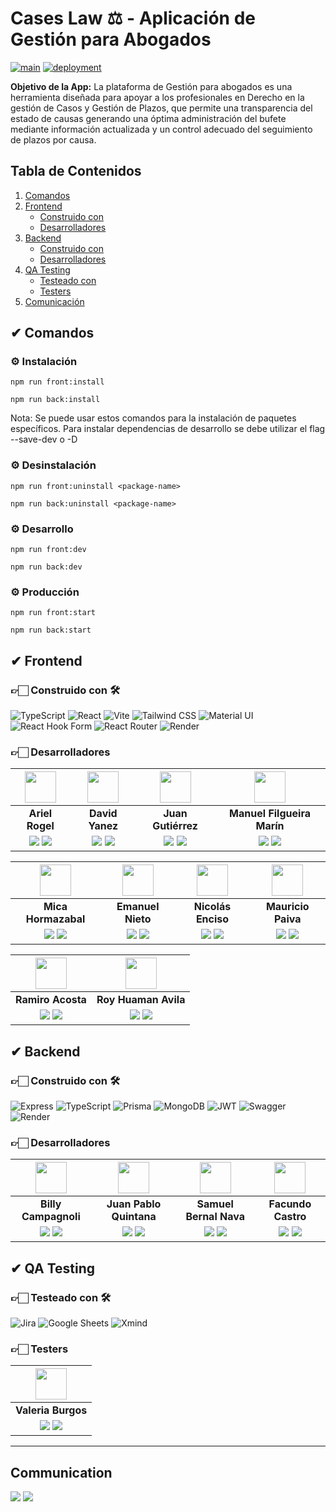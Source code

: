 # Cases Law ⚖️ - Aplicación de Gestión para Abogados

[![main](https://github.com/No-Country-simulation/s17-09-n-node-react/actions/workflows/main.yml/badge.svg?branch=back-dev)](https://github.com/No-Country-simulation/s17-09-n-node-react/actions/workflows/main.yml)
[![deployment](https://github.com/No-Country-simulation/s17-09-n-node-react/actions/workflows/deployment.yml/badge.svg)](https://github.com/No-Country-simulation/s17-09-n-node-react/actions/workflows/deployment.yml)


**Objetivo de la App:**
La plataforma de Gestión para abogados es una herramienta diseñada para apoyar a los profesionales en Derecho en la gestión de Casos y Gestión de Plazos, que permite una transparencia del estado de causas generando una óptima administración del bufete mediante información actualizada y un control adecuado del seguimiento de plazos por causa.

## Tabla de Contenidos

1. [Comandos](#-comandos)
2. [Frontend](#-frontend)
   - [Construido con](#-construido-con-%EF%B8%8F)
   - [Desarrolladores](#-desarrolladores)
3. [Backend](#-backend)
   - [Construido con](#-construido-con-%EF%B8%8F-1)
   - [Desarrolladores](#-desarrolladores-1)
4. [QA Testing](#-qa-testing)
   - [Testeado con](#-testeado-con-%EF%B8%8F)
   - [Testers](#-testers)
5. [Comunicación](#communication)

## ✔ Comandos

### ⚙ Instalación
```
npm run front:install
```
```
npm run back:install
```
Nota: Se puede usar estos comandos para la instalación de paquetes específicos. Para instalar dependencias de desarrollo se debe utilizar el flag --save-dev o -D

### ⚙ Desinstalación
```
npm run front:uninstall <package-name>
```
```
npm run back:uninstall <package-name>
```

### ⚙ Desarrollo
```
npm run front:dev
```
```
npm run back:dev
```

### ⚙ Producción
```
npm run front:start
```
```
npm run back:start
```

## ✔ Frontend

### 👉🏻 Construido con 🛠️

![TypeScript](https://img.shields.io/badge/TypeScript-blue.svg?style=for-the-badge&logo=TypeScript&logoColor=white)
![React](https://img.shields.io/badge/React-149eca?style=for-the-badge&logo=react&logoColor=fff)
![Vite](https://img.shields.io/badge/Vite-646CFF?style=for-the-badge&logo=Vite&logoColor=white)
![Tailwind CSS](https://img.shields.io/badge/Tailwind_CSS-38B2AC?style=for-the-badge&logo=tailwind-css&logoColor=white)
![Material UI](https://img.shields.io/badge/Material%20UI-007FFF?style=for-the-badge&logo=mui&logoColor=white)
![React Hook Form](https://img.shields.io/badge/React_Hook_Form-EC5990?style=for-the-badge&logo=reacthookform&logoColor=fff)
![React Router](https://img.shields.io/badge/React_Router-000?style=for-the-badge&logo=reactrouter&logoColor=fff)
![Render](https://img.shields.io/badge/Render-%23665CFF.svg?style=for-the-badge&logo=Render&logoColor=white)

### 👉🏻 Desarrolladores

|                                                                                                                           <img src="https://avatars.githubusercontent.com/u/95644790?v=4" width="50">                                                                                                                            |                                                                                                                       <img src="https://avatars.githubusercontent.com/u/56366689?v=4" width="50">                                                                                                                        |                                                                                                                       <img src="https://avatars.githubusercontent.com/u/107524509?v=4" width="50">                                                                                                                                                     |                                                                                                                       <img src="https://avatars.githubusercontent.com/u/79112241?v=4" width="50">                                                                                                                                                      | 
| :------------------------------------------------------------------------------------------------------------------------------------------------------------------------------------------------------------------------------------------------------------------------------------------------------------------------------: | :----------------------------------------------------------------------------------------------------------------------------------------------------------------------------------------------------------------------------------------------------------------------------------------------------------------------: | :----------------------------------------------------------------------------------------------------------------------------------------------------------------------------------------------------------------------------------------------------------------------------------------------------------------------------------------------------: | :----------------------------------------------------------------------------------------------------------------------------------------------------------------------------------------------------------------------------------------------------------------------------------------------------------------------------------------------------: |
|                                                                                                                                                     **Ariel Rogel**                                                                                                                                                              |                                                                                                                                                    **David Yanez**                                                                                                                                                       |                                                                                                                                                    **Juan Gutiérrez**                                                                                                                                                                                  |                                                                                                                                                    **Manuel Filgueira Marín**                                                                                                                                                                          |
| <a href="https://github.com/Aricoins"><img src="https://img.shields.io/badge/github-%23121011.svg?&style=for-the-badge&logo=github&logoColor=white"/></a> <a href=""><img src="https://img.shields.io/badge/linkedin%20-%230077B5.svg?&style=for-the-badge&logo=linkedin&logoColor=white"/></a>                                  | <a href="https://github.com/David-Yanez"><img src="https://img.shields.io/badge/github-%23121011.svg?&style=for-the-badge&logo=github&logoColor=white"/></a> <a href="https://www.linkedin.com/in/david--yanez/"><img src="https://img.shields.io/badge/linkedin%20-%230077B5.svg?&style=for-the-badge&logo=linkedin&logoColor=white"/></a>                       | <a href="https://github.com/jumagu"><img src="https://img.shields.io/badge/github-%23121011.svg?&style=for-the-badge&logo=github&logoColor=white"/></a> <a href="https://www.linkedin.com/in/jumagu/"><img src="https://img.shields.io/badge/linkedin%20-%230077B5.svg?&style=for-the-badge&logo=linkedin&logoColor=white"/></a>                       | <a href="https://github.com/mf114090"><img src="https://img.shields.io/badge/github-%23121011.svg?&style=for-the-badge&logo=github&logoColor=white"/></a> <a href=""><img src="https://img.shields.io/badge/linkedin%20-%230077B5.svg?&style=for-the-badge&logo=linkedin&logoColor=white"/></a>                                                       |

|                                                                                                                           <img src="https://avatars.githubusercontent.com/u/82126093?v=4" width="50">                                                                                                                            |                                                                                                                           <img src="https://avatars.githubusercontent.com/u/121406663?v=4" width="50">                                                                                                                                                                          |                                                                                                                           <img src="https://avatars.githubusercontent.com/u/121879206?v=4" width="50">                                                                                                                                                                          |                                                                                                                           <img src="https://avatars.githubusercontent.com/u/141073960?v=4" width="50">                                                                                                                                                                          |
| :------------------------------------------------------------------------------------------------------------------------------------------------------------------------------------------------------------------------------------------------------------------------------------------------------------------------------: | :-----------------------------------------------------------------------------------------------------------------------------------------------------------------------------------------------------------------------------------------------------------------------------------------------------------------------------------------------------------------------------: | :-----------------------------------------------------------------------------------------------------------------------------------------------------------------------------------------------------------------------------------------------------------------------------------------------------------------------------------------------------------------------------: | :-----------------------------------------------------------------------------------------------------------------------------------------------------------------------------------------------------------------------------------------------------------------------------------------------------------------------------------------------------------------------------: |
|                                                                                                                                                     **Mica Hormazabal**                                                                                                                                                          |                                                                                                                                                     **Emanuel Nieto**                                                                                                                                                                                                           |                                                                                                                                                     **Nicolás Enciso**                                                                                                                                                                                                          |                                                                                                                                                     **Mauricio Paiva**                                                                                                                                                                                                          |
| <a href="https://github.com/MicaHormazabal"><img src="https://img.shields.io/badge/github-%23121011.svg?&style=for-the-badge&logo=github&logoColor=white"/></a> <a href=""><img src="https://img.shields.io/badge/linkedin%20-%230077B5.svg?&style=for-the-badge&logo=linkedin&logoColor=white"/></a>                            | <a href="https://github.com/negrura14"><img src="https://img.shields.io/badge/github-%23121011.svg?&style=for-the-badge&logo=github&logoColor=white"/></a> <a href="https://www.linkedin.com/in/emanuel-nieto-230aab264/"><img src="https://img.shields.io/badge/linkedin%20-%230077B5.svg?&style=for-the-badge&logo=linkedin&logoColor=white"/></a>                            | <a href="https://github.com/nicoenciso"><img src="https://img.shields.io/badge/github-%23121011.svg?&style=for-the-badge&logo=github&logoColor=white"/></a> <a href="https://www.linkedin.com/in/nicolasenciso/"><img src="https://img.shields.io/badge/linkedin%20-%230077B5.svg?&style=for-the-badge&logo=linkedin&logoColor=white"/></a>                                     | <a href="https://github.com/paiva73"><img src="https://img.shields.io/badge/github-%23121011.svg?&style=for-the-badge&logo=github&logoColor=white"/></a> <a href="https://www.linkedin.com/in/mauricio-paiva-botta/"><img src="https://img.shields.io/badge/linkedin%20-%230077B5.svg?&style=for-the-badge&logo=linkedin&logoColor=white"/></a>                                     |

|                                                                                                                           <img src="https://avatars.githubusercontent.com/u/139667149?v=4" width="50">                                                                                                                                                                        |                                                                                                                           <img src="https://avatars.githubusercontent.com/u/64821788?v=4" width="50">                                                                                                                                                                        |
| :---------------------------------------------------------------------------------------------------------------------------------------------------------------------------------------------------------------------------------------------------------------------------------------------------------------------------------------------------------------------------: | :---------------------------------------------------------------------------------------------------------------------------------------------------------------------------------------------------------------------------------------------------------------------------------------------------------------------------------------------------------------------------: |
|                                                                                                                                                     **Ramiro Acosta**                                                                                                                                                                                                         |                                                                                                                                                     **Roy Huaman Avila**                                                                                                                                                                                                         |
| <a href="https://github.com/RamiroAcostaDev"><img src="https://img.shields.io/badge/github-%23121011.svg?&style=for-the-badge&logo=github&logoColor=white"/></a> <a href="https://www.linkedin.com/in/ramiroacostadev/"><img src="https://img.shields.io/badge/linkedin%20-%230077B5.svg?&style=for-the-badge&logo=linkedin&logoColor=white"/></a>                            | <a href="https://github.com/RoyHuamanAvila"><img src="https://img.shields.io/badge/github-%23121011.svg?&style=for-the-badge&logo=github&logoColor=white"/></a> <a href="https://www.linkedin.com/in/royhuamanavila/"><img src="https://img.shields.io/badge/linkedin%20-%230077B5.svg?&style=for-the-badge&logo=linkedin&logoColor=white"/></a>                            |


## ✔ Backend

### 👉🏻 Construido con 🛠️

![Express](https://img.shields.io/badge/Express%20js-000000?style=for-the-badge&logo=express&logoColor=white)
![TypeScript](https://img.shields.io/badge/TypeScript-blue.svg?style=for-the-badge&logo=TypeScript&logoColor=white)
![Prisma](https://img.shields.io/badge/Prisma-3982CE?style=for-the-badge&logo=Prisma&logoColor=white)
![MongoDB](https://img.shields.io/badge/-MongoDB-13aa52?style=for-the-badge&logo=mongodb&logoColor=white) 
![JWT](https://img.shields.io/badge/JWT-blue.svg?style=for-the-badge&logo=JWT&logoColor=%blue) 
![Swagger](https://img.shields.io/badge/-Swagger-%23Clojure?style=for-the-badge&logo=swagger&logoColor=white) 
![Render](https://img.shields.io/badge/Render-%23665CFF.svg?style=for-the-badge&logo=Render&logoColor=white)

### 👉🏻 Desarrolladores

|                                                                                                                           <img src="https://avatars.githubusercontent.com/u/75045716?v=4" width="50">                                                                                                                            |                                                                                                                       <img src="https://avatars.githubusercontent.com/u/87621233?v=4" width="50">                                                                                                                                                            |                                                                                                                       <img src="https://avatars.githubusercontent.com/u/95083531?v=4" width="50">                                                                                                                                                         |                                                                                                                       <img src="https://avatars.githubusercontent.com/u/123614305?v=4" width="50">                                                                                                                                                                      |
| :------------------------------------------------------------------------------------------------------------------------------------------------------------------------------------------------------------------------------------------------------------------------------------------------------------------------------: | :----------------------------------------------------------------------------------------------------------------------------------------------------------------------------------------------------------------------------------------------------------------------------------------------------------------------------------------------------------: | :-------------------------------------------------------------------------------------------------------------------------------------------------------------------------------------------------------------------------------------------------------------------------------------------------------------------------------------------------------: | :---------------------------------------------------------------------------------------------------------------------------------------------------------------------------------------------------------------------------------------------------------------------------------------------------------------------------------------------------------------------: |
|                                                                                                                                                     **Billy Campagnoli**                                                                                                                                                         |                                                                                                                                                    **Juan Pablo Quintana**                                                                                                                                                                                   |                                                                                                                                                    **Samuel Bernal Nava**                                                                                                                                                                                 |                                                                                                                                                    **Facundo Castro**                                                                                                                                                                                                   |
| <a href="https://github.com/Bfix40"><img src="https://img.shields.io/badge/github-%23121011.svg?&style=for-the-badge&logo=github&logoColor=white"/></a> <a href=""><img src="https://img.shields.io/badge/linkedin%20-%230077B5.svg?&style=for-the-badge&logo=linkedin&logoColor=white"/></a>                                    | <a href="https://github.com/jp-quintana"><img src="https://img.shields.io/badge/github-%23121011.svg?&style=for-the-badge&logo=github&logoColor=white"/></a> <a href="https://www.linkedin.com/in/juan-pablo-quintana-685aa7165/"><img src="https://img.shields.io/badge/linkedin%20-%230077B5.svg?&style=for-the-badge&logo=linkedin&logoColor=white"/></a> | <a href="https://github.com/samuelbernal44"><img src="https://img.shields.io/badge/github-%23121011.svg?&style=for-the-badge&logo=github&logoColor=white"/></a> <a href="https://www.linkedin.com/in/samuelbernal44/"><img src="https://img.shields.io/badge/linkedin%20-%230077B5.svg?&style=for-the-badge&logo=linkedin&logoColor=white"/></a>          | <a href="https://github.com/schweigenderFlugel"><img src="https://img.shields.io/badge/github-%23121011.svg?&style=for-the-badge&logo=github&logoColor=white"/></a> <a href="https://www.linkedin.com/in/facundo-castro-87b864234/"><img src="https://img.shields.io/badge/linkedin%20-%230077B5.svg?&style=for-the-badge&logo=linkedin&logoColor=white"/></a>          |


## ✔ QA Testing

### 👉🏻 Testeado con 🛠️

![Jira](https://img.shields.io/badge/Jira-0052CC?style=for-the-badge&logo=Jira&logoColor=white)
![Google Sheets](https://img.shields.io/badge/-Google%20Sheets-green?style=for-the-badge&logo=google&logoColor=white)
![Xmind](https://img.shields.io/badge/XMind-FF4500?style=for-the-badge&logoColor=white&logoSize=20&link=https%3A%2F%2Fxmind.app%2F)



### 👉🏻 Testers

|                                                                                                                       <img src="https://avatars.githubusercontent.com/u/47868656?v=4" width=50>                                                                                                                       |
| :--------------------------------------------------------------------------------------------------------------------------------------------------------------------------------------------------------------------------------------------------------------------------------------------------------------------: |
|                                                                                                                                                  **Valeria Burgos**                                                                                                                                                  |
| <a href="https://github.com/valitab"><img src="https://img.shields.io/badge/github-%23121011.svg?&style=for-the-badge&logo=github&logoColor=white"/></a> <a href=""><img src="https://img.shields.io/badge/linkedin%20-%230077B5.svg?&style=for-the-badge&logo=linkedin&logoColor=white"/></a> |

<hr/>

## Communication

[![](https://img.shields.io/badge/Discord-5865F2?style=for-the-badge&logo=Discord&logoColor=fff)](https://discord.gg/dyxDxw8w) [![](https://img.shields.io/badge/Slack-%23ED8B00?style=for-the-badge&logo=Slack&logoColor=fff)](https://slack.com/intl/es-pe/)


